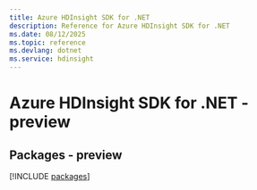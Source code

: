 ```yaml
---
title: Azure HDInsight SDK for .NET
description: Reference for Azure HDInsight SDK for .NET
ms.date: 08/12/2025
ms.topic: reference
ms.devlang: dotnet
ms.service: hdinsight
---
```

# Azure HDInsight SDK for .NET - preview
## Packages - preview
[!INCLUDE [packages](hdinsight-index.md)]